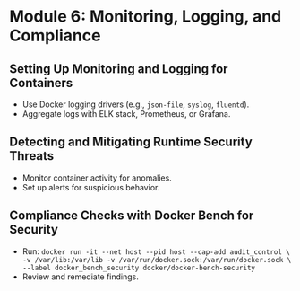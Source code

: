 # Module 6: Monitoring, Logging, and Compliance

## Setting Up Monitoring and Logging for Containers
- Use Docker logging drivers (e.g., `json-file`, `syslog`, `fluentd`).
- Aggregate logs with ELK stack, Prometheus, or Grafana.

## Detecting and Mitigating Runtime Security Threats
- Monitor container activity for anomalies.
- Set up alerts for suspicious behavior.

## Compliance Checks with Docker Bench for Security
- Run: `docker run -it --net host --pid host --cap-add audit_control \
  -v /var/lib:/var/lib -v /var/run/docker.sock:/var/run/docker.sock \
  --label docker_bench_security docker/docker-bench-security`
- Review and remediate findings.
